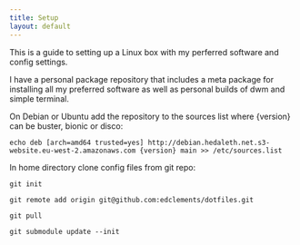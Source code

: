 ```yaml
---
title: Setup
layout: default
---
```


This is a guide to setting up a Linux box with my perferred software and config settings.

I have a personal package repository that includes a meta package for
installing all my preferred software as well as personal builds of dwm and
simple terminal.

On Debian or Ubuntu add the repository to the sources list where {version} can be buster, bionic or disco:

    echo deb [arch=amd64 trusted=yes] http://debian.hedaleth.net.s3-website.eu-west-2.amazonaws.com {version} main >> /etc/sources.list

In home directory clone config files from git repo:

    git init

    git remote add origin git@github.com:edclements/dotfiles.git

    git pull

    git submodule update --init

